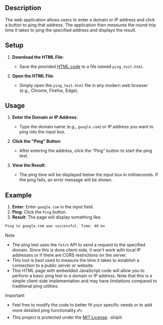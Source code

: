 ## Description

The web application allows users to enter a domain or IP address and click a button to ping that address. The application then measures the round-trip time it takes to ping the specified address and displays the result.

## Setup

1. **Download the HTML File**:
   - Save the provided [HTML code](ping_test.html) to a file named `ping_test.html`.

2. **Open the HTML File**:
   - Simply open the `ping_test.html` file in any modern web browser (e.g., Chrome, Firefox, Edge).

## Usage

1. **Enter the Domain or IP Address**:
   - Type the domain name (e.g., `google.com`) or IP address you want to ping into the input box.

2. **Click the "Ping" Button**:
   - After entering the address, click the "Ping" button to start the ping test.

3. **View the Result**:
   - The ping time will be displayed below the input box in milliseconds. If the ping fails, an error message will be shown.

## Example

1. **Enter**: Enter `google.com` in the input field.
2. **Ping**: Click the `Ping` button.
3. **Result**: The page will display something like:
```sh
Ping to google.com was successful. Time: 40 ms
```

>[!NOTE]
> - The ping test uses the `fetch` API to send a request to the specified domain. Since this is done client-side, it won't work with local IP addresses or if there are CORS restrictions on the server.
> - This tool is best used to measure the time it takes to establish a connection to a public server or website.
> - This HTML page with embedded JavaScript code will allow you to perform a basic ping test to a domain or IP address. Note that this is a simple client-side implementation and may have limitations compared to traditional ping utilities.

>[!IMPORTANT]
> - Feel free to modify the code to better fit your specific needs or to add more detailed ping functionality.✍️
> - This project is protected under the [MIT License](LICENSE). :shipit:
